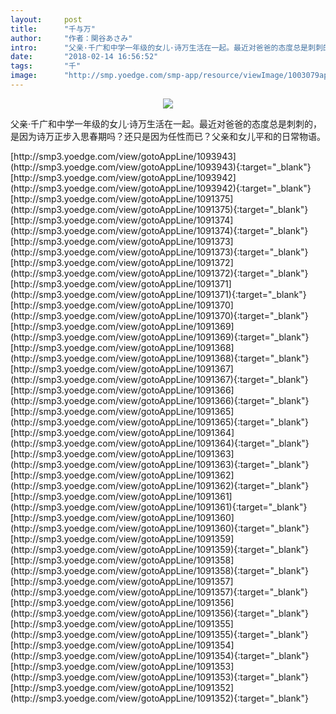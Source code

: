 ```yaml
---
layout:     post
title:      "千与万"
author:     "作者：関谷あさみ"
intro:      "父亲·千广和中学一年级的女儿·诗万生活在一起。最近对爸爸的态度总是刺刺的，是因为诗万正步入思春期吗？还只是因为任性而已？父亲和女儿平和的日常物语。"
date:       "2018-02-14 16:56:52"
tags:       "千"
image:      "http://smp.yoedge.com/smp-app/resource/viewImage/1003079appline.png"
---
```

<div style="text-align: center">
<p><img src="http://smp.yoedge.com/smp-app/resource/viewImage/1003079appline.png"/></p>
</div>
<p class="post-meta">
<span>父亲·千广和中学一年级的女儿·诗万生活在一起。最近对爸爸的态度总是刺刺的，是因为诗万正步入思春期吗？还只是因为任性而已？父亲和女儿平和的日常物语。</span>
</p>
[http://smp3.yoedge.com/view/gotoAppLine/1093943](http://smp3.yoedge.com/view/gotoAppLine/1093943){:target="_blank"}
[http://smp3.yoedge.com/view/gotoAppLine/1093942](http://smp3.yoedge.com/view/gotoAppLine/1093942){:target="_blank"}
[http://smp3.yoedge.com/view/gotoAppLine/1091375](http://smp3.yoedge.com/view/gotoAppLine/1091375){:target="_blank"}
[http://smp3.yoedge.com/view/gotoAppLine/1091374](http://smp3.yoedge.com/view/gotoAppLine/1091374){:target="_blank"}
[http://smp3.yoedge.com/view/gotoAppLine/1091373](http://smp3.yoedge.com/view/gotoAppLine/1091373){:target="_blank"}
[http://smp3.yoedge.com/view/gotoAppLine/1091372](http://smp3.yoedge.com/view/gotoAppLine/1091372){:target="_blank"}
[http://smp3.yoedge.com/view/gotoAppLine/1091371](http://smp3.yoedge.com/view/gotoAppLine/1091371){:target="_blank"}
[http://smp3.yoedge.com/view/gotoAppLine/1091370](http://smp3.yoedge.com/view/gotoAppLine/1091370){:target="_blank"}
[http://smp3.yoedge.com/view/gotoAppLine/1091369](http://smp3.yoedge.com/view/gotoAppLine/1091369){:target="_blank"}
[http://smp3.yoedge.com/view/gotoAppLine/1091368](http://smp3.yoedge.com/view/gotoAppLine/1091368){:target="_blank"}
[http://smp3.yoedge.com/view/gotoAppLine/1091367](http://smp3.yoedge.com/view/gotoAppLine/1091367){:target="_blank"}
[http://smp3.yoedge.com/view/gotoAppLine/1091366](http://smp3.yoedge.com/view/gotoAppLine/1091366){:target="_blank"}
[http://smp3.yoedge.com/view/gotoAppLine/1091365](http://smp3.yoedge.com/view/gotoAppLine/1091365){:target="_blank"}
[http://smp3.yoedge.com/view/gotoAppLine/1091364](http://smp3.yoedge.com/view/gotoAppLine/1091364){:target="_blank"}
[http://smp3.yoedge.com/view/gotoAppLine/1091363](http://smp3.yoedge.com/view/gotoAppLine/1091363){:target="_blank"}
[http://smp3.yoedge.com/view/gotoAppLine/1091362](http://smp3.yoedge.com/view/gotoAppLine/1091362){:target="_blank"}
[http://smp3.yoedge.com/view/gotoAppLine/1091361](http://smp3.yoedge.com/view/gotoAppLine/1091361){:target="_blank"}
[http://smp3.yoedge.com/view/gotoAppLine/1091360](http://smp3.yoedge.com/view/gotoAppLine/1091360){:target="_blank"}
[http://smp3.yoedge.com/view/gotoAppLine/1091359](http://smp3.yoedge.com/view/gotoAppLine/1091359){:target="_blank"}
[http://smp3.yoedge.com/view/gotoAppLine/1091358](http://smp3.yoedge.com/view/gotoAppLine/1091358){:target="_blank"}
[http://smp3.yoedge.com/view/gotoAppLine/1091357](http://smp3.yoedge.com/view/gotoAppLine/1091357){:target="_blank"}
[http://smp3.yoedge.com/view/gotoAppLine/1091356](http://smp3.yoedge.com/view/gotoAppLine/1091356){:target="_blank"}
[http://smp3.yoedge.com/view/gotoAppLine/1091355](http://smp3.yoedge.com/view/gotoAppLine/1091355){:target="_blank"}
[http://smp3.yoedge.com/view/gotoAppLine/1091354](http://smp3.yoedge.com/view/gotoAppLine/1091354){:target="_blank"}
[http://smp3.yoedge.com/view/gotoAppLine/1091353](http://smp3.yoedge.com/view/gotoAppLine/1091353){:target="_blank"}
[http://smp3.yoedge.com/view/gotoAppLine/1091352](http://smp3.yoedge.com/view/gotoAppLine/1091352){:target="_blank"}


